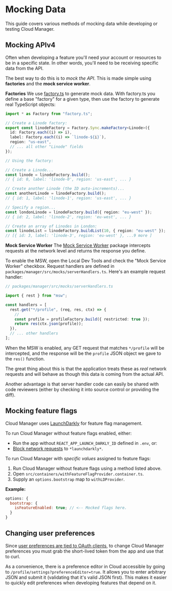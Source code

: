 # Mocking Data

This guide covers various methods of mocking data while developing or testing Cloud Manager.

## Mocking APIv4

Often when developing a feature you'll need your account or resources to be in a specific state. In other words, you'll need to be receiving specific data from the API.

The best way to do this is to _mock the API_. This is made simple using **factories** and the **mock service worker**.

**Factories**
We use [factory.ts](https://www.npmjs.com/package/factory.ts) to generate mock data. With factory.ts you define a base "factory" for a given type, then use the factory to generate real TypeScript objects:

```ts
import * as Factory from "factory.ts";

// Create a Linode factory:
export const linodeFactory = Factory.Sync.makeFactory<Linode>({
  id: Factory.each((i) => i),
  label: Factory.each((i) => `linode-${i}`),
  region: "us-east",
  // ... all other "Linode" fields
});

// Using the factory:

// Create a Linode...
const linode = linodeFactory.build();
// { id: 0, label: 'linode-0', region: 'us-east', ... }

// Create another Linode (the ID auto-increments)...
const anotherLinode = linodeFactory.build();
// { id: 1, label: 'linode-1', region: 'us-east', ... }

// Specify a region...
const londonLinode = linodeFactory.build({ region: "eu-west" });
// { id: 2, label: 'linode-2', region: 'eu-west', ... }

// Create an array of Linodes in London:
const linodeList = linodeFactory.buildList(10, { region: "eu-west" });
// [{ id: 3, label: 'linode-3', region: 'eu-west' }, ...9 more ]
```

**Mock Service Worker**
The [Mock Service Worker](https://mswjs.io/) package intercepts requests at the network level and returns the response you define.

To enable the MSW, open the Local Dev Tools and check the "Mock Service Worker" checkbox. Request handlers are defined in `packages/manager/src/mocks/serverHandlers.ts`. Here's an example request handler:

```ts
// packages/manager/src/mocks/serverHandlers.ts

import { rest } from "msw";

const handlers = [
  rest.get("*/profile", (req, res, ctx) => {
    //
    const profile = profileFactory.build({ restricted: true });
    return res(ctx.json(profile));
  }),
  // ... other handlers
];
```

When the MSW is enabled, any GET request that matches `*/profile` will be intercepted, and the response will be the `profile` JSON object we gave to the `res()` function.

The great thing about this is that the application treats these as _real_ network requests and will behave as though this data is coming from the actual API.

Another advantage is that server handler code can easily be shared with code reviewers (either by checking it into source control or providing the diff).

## Mocking feature flags

Cloud Manager uses [LaunchDarkly](https://github.com/launchdarkly/react-client-sdk) for feature flag management.

To run Cloud Manager without feature flags enabled, either:

- Run the app without `REACT_APP_LAUNCH_DARKLY_ID` defined in `.env`, or:
- [Block network requests](https://developers.google.com/web/updates/2017/04/devtools-release-notes#block-requests) to `*launchdarkly*`.

To run Cloud Manager with _specific values_ assigned to feature flags:

1. Run Cloud Manager without feature flags using a method listed above.
2. Open `src/containers/withFeatureFlagProvider.container.ts`.
3. Supply an `options.bootstrap` map to `withLDProvider`.

**Example:**

```js
options: {
  bootstrap: {
    isFeatureEnabled: true; // <-- Mocked flags here.
  }
}
```

## Changing user preferences

Since [user preferences are tied to OAuth clients](https://developers.linode.com/api/v4/profile-preferences), to change Cloud Manager preferences you must grab the short-lived token from the app and use that to curl.

As a convenience, there is a preference editor in Cloud accessible by going to `/profile/settings?preferenceEditor=true`. It allows you to enter arbitrary JSON and submit it (validating that it's valid JSON first). This makes it easier to quickly edit preferences when developing features that depend on it.
